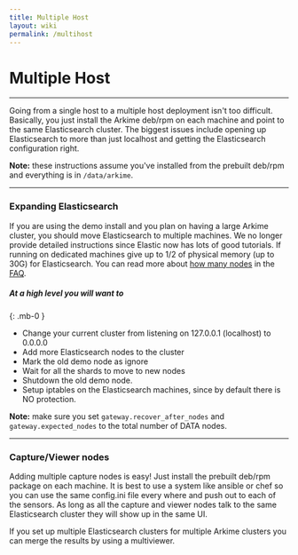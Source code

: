 ```yaml
---
title: Multiple Host
layout: wiki
permalink: /multihost
---
```


<div class="full-height-and-width-container with-footer p-3" markdown="1">

# Multiple Host

---

Going from a single host to a multiple host deployment isn't too difficult. Basically, you just install the Arkime deb/rpm on each machine and point to the same Elasticsearch cluster. The biggest issues include opening up Elasticsearch to more than just localhost and getting the Elasticsearch configuration right.

**Note:** these instructions assume you've installed from the prebuilt deb/rpm and everything is in `/data/arkime`.

---

### Expanding Elasticsearch

If you are using the demo install and you plan on having a large Arkime cluster, you should move Elasticsearch to multiple machines. We no longer provide detailed instructions since Elastic now has lots of good tutorials. If running on dedicated machines give up to 1/2 of physical memory (up to 30G) for Elasticsearch. You can read more about [how many nodes](faq#how-many-elasticsearch-nodes-or-machines-do-i-need) in the [FAQ](faq).

##### At a high level you will want to
{: .mb-0 }

  * Change your current cluster from listening on 127.0.0.1 (localhost) to 0.0.0.0
  * Add more Elasticsearch nodes to the cluster
  * Mark the old demo node as ignore
  * Wait for all the shards to move to new nodes
  * Shutdown the old demo node.
  * Setup iptables on the Elasticsearch machines, since by default there is NO protection.

**Note:** make sure you set `gateway.recover_after_nodes` and `gateway.expected_nodes` to the total number of DATA nodes.

---

### Capture/Viewer nodes

Adding multiple capture nodes is easy! Just install the prebuilt deb/rpm package on each machine. It is best to use a system like ansible or chef so you can use the same config.ini file every where and push out to each of the sensors. As long as all the capture and viewer nodes talk to the same Elasticsearch cluster they will show up in the same UI.

If you set up multiple Elasticsearch clusters for multiple Arkime clusters you can merge the results by using a multiviewer.

</div>
